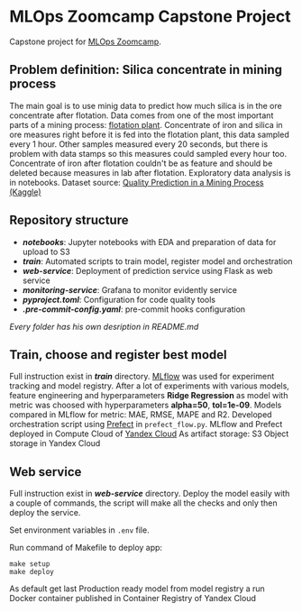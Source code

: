 # MLOps Zoomcamp Capstone Project
Capstone project for [MLOps Zoomcamp](https://github.com/DataTalksClub/mlops-zoomcamp).

## Problem definition: Silica concentrate in mining process
The main goal is to use minig data to predict how much silica is in the ore concentrate after flotation. Data comes from one of the most important parts of a mining process: [flotation plant](https://en.wikipedia.org/wiki/Froth_flotation). Concentrate of iron and silica in ore measures right before it is fed into the flotation plant, this data sampled every 1 hour. Other samples measured every 20 seconds, but there is problem with data stamps so this measures could sampled every hour too. Concentrate of iron after flotation couldn't be as feature and should be deleted because measures in lab after flotation.
Exploratory data analysis is in notebooks.
Dataset source: [Quality Prediction in a Mining Process (Kaggle)](https://www.kaggle.com/datasets/edumagalhaes/quality-prediction-in-a-mining-process)

## Repository structure
- **_notebooks_**: Jupyter notebooks with EDA and preparation of data for upload to S3
- **_train_**: Automated scripts to train model, register model and orchestration
- **_web-service_**: Deployment of prediction service using Flask as web service
- **_monitoring-service_**: Grafana to monitor evidently service
- **_pyproject.toml_**: Configuration for code quality tools
- **_.pre-commit-config.yaml_**: pre-commit hooks configuration

_Every folder has his own desription in README.md_

## Train, choose and register best model
Full instruction exist in **_train_** directory.
[MLflow](https://www.mlflow.org/) was used for experiment tracking and model registry. After a lot of experiments with various models, feature engineering and hyperparameters **Ridge Regression** as model with metric was choosed with hyperparameters **alpha=50**, **tol=1e-09**. Models compared in MLflow for metric: MAE, RMSE, MAPE and R2.
Developed orchestration script using [Prefect](https://www.prefect.io/) in `prefect_flow.py`.
MLflow and Prefect deployed in Compute Cloud of [Yandex Cloud](https://cloud.yandex.com/)
As artifact storage: S3 Object storage in Yandex Cloud

## Web service
Full instruction exist in **_web-service_** directory.
Deploy the model easily with a couple of commands, the script will make all the checks and only then deploy the service.

Set environment variables in `.env` file.

Run command of Makefile to deploy app:

    make setup
    make deploy

As default get last Production ready model from model registry a run Docker container published in Container Registry of Yandex Cloud

